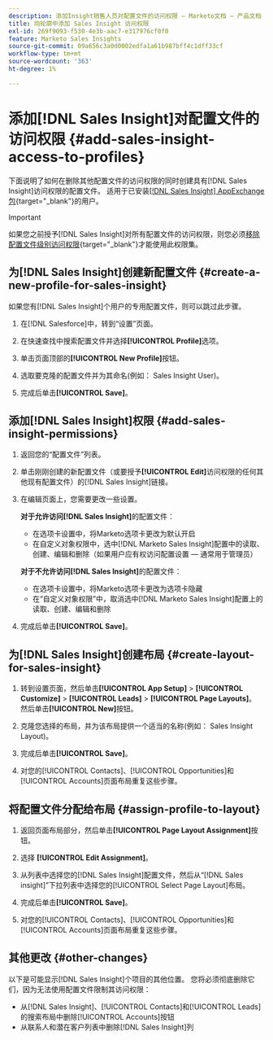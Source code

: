 ```yaml
---
description: 添加Insight销售人员对配置文件的访问权限 — Marketo文档 — 产品文档
title: 向轮廓中添加 Sales Insight 访问权限
exl-id: 269f9093-f530-4e3b-aac7-e317976cf0f0
feature: Marketo Sales Insights
source-git-commit: 09a656c3a0d0002edfa1a61b987bff4c1dff33cf
workflow-type: tm+mt
source-wordcount: '363'
ht-degree: 1%

---
```


# 添加[!DNL Sales Insight]对配置文件的访问权限 {#add-sales-insight-access-to-profiles}

下面说明了如何在删除其他配置文件的访问权限的同时创建具有[!DNL Sales Insight]访问权限的配置文件。 适用于已安装[[!DNL Sales Insight] AppExchange包](/help/marketo/product-docs/marketo-sales-insight/msi-for-salesforce/installation/install-marketo-sales-insight-package-in-salesforce-appexchange.md){target="_blank"}的用户。

>[!IMPORTANT]
>
>如果您之前授予[!DNL Sales Insight]对所有配置文件的访问权限，则您必须[移除配置文件级别访问权限](/help/marketo/product-docs/marketo-sales-insight/msi-for-salesforce/configuration/remove-sales-insight-access.md){target="_blank"}才能使用此权限集。

## 为[!DNL Sales Insight]创建新配置文件 {#create-a-new-profile-for-sales-insight}

如果您有[!DNL Sales Insight]个用户的专用配置文件，则可以跳过此步骤。

1. 在[!DNL Salesforce]中，转到“设置”页面。

1. 在快速查找中搜索配置文件并选择&#x200B;**[!UICONTROL Profile]**&#x200B;选项。

1. 单击页面顶部的&#x200B;**[!UICONTROL New Profile]**&#x200B;按钮。

1. 选取要克隆的配置文件并为其命名(例如： Sales Insight User)。

1. 完成后单击&#x200B;**[!UICONTROL Save]**。

## 添加[!DNL Sales Insight]权限 {#add-sales-insight-permissions}

1. 返回您的“配置文件”列表。

1. 单击刚刚创建的新配置文件（或要授予&#x200B;**[!UICONTROL Edit]**&#x200B;访问权限的任何其他现有配置文件）的[!DNL Sales Insight]链接。

1. 在编辑页面上，您需要更改一些设置。

   **对于允许访问[!DNL Sales Insight]**&#x200B;的配置文件：

   * 在选项卡设置中，将Marketo选项卡更改为默认开启
   * 在自定义对象权限中，选中[!DNL Marketo Sales Insight]配置中的读取、创建、编辑和删除（如果用户应有权访问配置设置 — 通常用于管理员）

   **对于不允许访问[!DNL Sales Insight]**&#x200B;的配置文件：

   * 在选项卡设置中，将Marketo选项卡更改为选项卡隐藏
   * 在“自定义对象权限”中，取消选中[!DNL Marketo Sales Insight]配置上的读取、创建、编辑和删除

1. 完成后单击&#x200B;**[!UICONTROL Save]**。

## 为[!DNL Sales Insight]创建布局 {#create-layout-for-sales-insight}

1. 转到设置页面，然后单击&#x200B;**[!UICONTROL App Setup]** > **[!UICONTROL Customize]** > **[!UICONTROL Leads]** > **[!UICONTROL Page Layouts]**。 然后单击&#x200B;**[!UICONTROL New]**&#x200B;按钮。

1. 克隆您选择的布局，并为该布局提供一个适当的名称(例如： Sales Insight Layout)。

1. 完成后单击&#x200B;**[!UICONTROL Save]**。

1. 对您的[!UICONTROL Contacts]、[!UICONTROL Opportunities]和[!UICONTROL Accounts]页面布局重复这些步骤。

## 将配置文件分配给布局 {#assign-profile-to-layout}

1. 返回页面布局部分，然后单击&#x200B;**[!UICONTROL Page Layout Assignment]**&#x200B;按钮。

1. 选择 **[!UICONTROL Edit Assignment]**。

1. 从列表中选择您的[!DNL Sales Insight]配置文件，然后从“[!DNL Sales insight]”下拉列表中选择您的[!UICONTROL Select Page Layout]布局。

1. 完成后单击&#x200B;**[!UICONTROL Save]**。

1. 对您的[!UICONTROL Contacts]、[!UICONTROL Opportunities]和[!UICONTROL Accounts]页面布局重复这些步骤。

## 其他更改 {#other-changes}

以下是可能显示[!DNL Sales Insight]个项目的其他位置。 您将必须彻底删除它们，因为无法使用配置文件限制其访问权限：

* 从[!DNL Sales Insight]、[!UICONTROL Contacts]和[!UICONTROL Leads]的搜索布局中删除[!UICONTROL Accounts]按钮
* 从联系人和潜在客户列表中删除[!DNL Sales Insight]列
